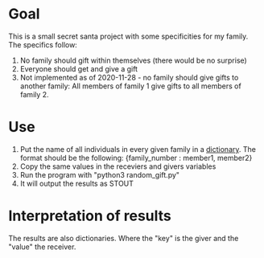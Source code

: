 # Goal
This is a small secret santa project with some specificities for my family.
The specifics follow: 
1. No family should gift within themselves (there would be no surprise)
2. Everyone should get and give a gift
3. Not implemented as of 2020-11-28 - no family should give gifts to another family: 
All members of family 1 give gifts to all members of family 2. 


# Use 
1. Put the name of all individuals in every given family in a [dictionary](https://docs.python.org/3/tutorial/datastructures.html).
The format should be the following: {family_number : member1, member2} 
2. Copy the same values in the receviers and givers variables
2. Run the program with "python3 random_gift.py"
3. It will output the results as STOUT 


# Interpretation of results 
The results are also dictionaries. Where the "key" is the giver and the "value" the receiver. 

